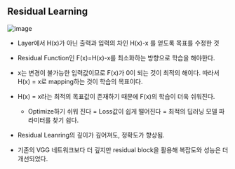 ## Residual Learning

![image](https://user-images.githubusercontent.com/83739271/209524336-3f5fe4ab-7ac8-4546-aedc-abed77211f89.png)

* Layer에서 H(x)가 아닌 출력과 입력의 차인 H(x)-x 를 얻도록 목표를 수정한 것
* Residual Function인 F(x)=H(x)-x를 최소화하는 방향으로 학습을 해야한다. 
* x는 변경이 불가능한 입력값이므로 F(x)가 0이 되는 것이 최적의 해이다. 따라서 H(x) = x로 mapping하는 것이 학습의 목표이다.
* H(x) = x라는 최적의 목표값이 존재하기 때문에 F(x)의 학습이 더욱 쉬워진다. 
  * Optimize하기 쉬워 진다 = Loss값이 쉽게 떨어진다 = 최적의 딥러닝 모델 파라미터를 찾기 쉽다.

* Residual Leanring의 깊이가 깊어져도, 정확도가 향상됨.
* 기존의 VGG 네트워크보다 더 깊지만 residual block을 활용해 복잡도와 성능은 더 개선되었다.
